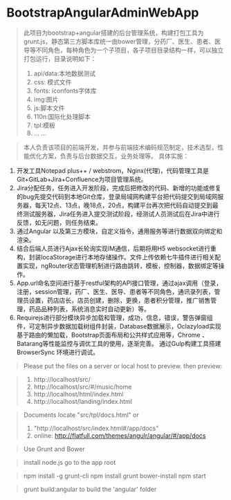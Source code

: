 # BootstrapAngularAdminWebApp
> 此项目为bootstrap+angular搭建的后台管理系统，构建打包工具为grunt.js，静态第三方脚本库统一由bower管理，分药厂、医生、患者、医导等不同角色，每种角色为一个子项目，各子项目目录结构一样，可以独立打包运行，目录说明如下：
> 1. api/data:本地数据测试
> 2. css: 模式文件
> 3. fonts: iconfonts字体库
> 4. img:图片
> 5. js:脚本文件
> 6. 110n:国际化处理脚本
> 7. tpl:模板
> 8. ... ...



> 本人负责该项目的前端开发，并参与前端技术编码规范制定，技术选型，性能优化方案，负责与后台数据交互，业务处理等。
具体实施：
1. 开发工具Notepad plus++ / webstrom，Nginx(代理)，代码管理工具是Git+GitLab+Jira+Confluence为项目管理系统。
2. Jira分配任务，任务进入开发阶段，完成后把修改的代码、新增的功能或修复的bug先提交代码到本地Git仓库，登录局域网构建平台把代码提交到局域网服务器，每天12点、13点，晚18点，20点，构建平台再次把代码自动提交到最终测试服务器，Jira任务进入提交测试阶段，经测试人员测试后在Jira中进行反馈，如无问题，则任务结束。
3. 通过Angular 以及第三方模块，自定义指令，通用服务等进行数据双向绑定和渲染。
4. 结合后端人员进行Ajax长轮询实现IM通信，后期将用H5 websocket进行重构，封装locaStorage进行本地存储操作。文件上传依赖七牛插件进行相关配置实现，ngRouter状态管理机制进行路由跳转，模板，控制器，数据绑定等操作。
5. App.url命名空间进行基于restful架构的API接口管理，通过ajax调用（登录，注册，session管理，药厂、医生、医导、患者等不同角色，通讯录列表，管理员设置，药店店长，店员创建，删除，更换，患者积分管理，推广销售管理，药品品种列表，系统消息实时自动更新）等。 
6. Requirejs进行部分模块异步加载和管理，成功，信息，错误，警告弹窗组件，可定制异步数据加载树组件封装，Database数据展示，Oclazyload实现基于路由的懒加载，Bootstrap页面布局和公共样式应用等，Chrome 、Batarang等性能监控与调优工具的使用，逐渐完善。 通过Gulp构建工具搭建BrowserSync 环境进行调试。 




> Please put the files on a server or local host to preview. 
> then preview:  

> 1. http://localhost/src/
> 2. http://localhost/src/#/music/home
> 3. http://localhost/html/index.html
> 4. http://localhost/landing/index.html


> Documents locate "src/tpl/docs.html" or 
> 1. "http://localhost/src/index.html#/app/docs"
> 2. online: http://flatfull.com/themes/angulr/angular/#/app/docs


> Use Grunt and Bower

> install node.js
> go to the app root

> npm install -g grunt-cli
> npm install
> grunt bower-install
> npm start


> grunt build:angular to build the 'angular' folder
